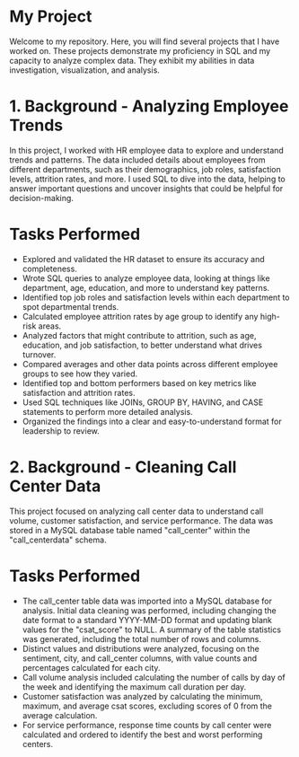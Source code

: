 # My Project
Welcome to my repository. Here, you will find several projects that I have worked on.
These projects demonstrate my proficiency in SQL and my capacity to analyze complex data. They exhibit my abilities in data investigation, visualization, and analysis. 

# 1. Background -  Analyzing Employee Trends
In this project, I worked with HR employee data to explore and understand trends and patterns. The data included details about employees from different departments, such as their demographics, job roles, satisfaction levels, attrition rates, and more.
I used SQL to dive into the data, helping to answer important questions and uncover insights that could be helpful for decision-making.
# Tasks Performed
 - Explored and validated the HR dataset to ensure its accuracy and completeness.
 - Wrote SQL queries to analyze employee data, looking at things like department, age, education, and more to understand key patterns.
 - Identified top job roles and satisfaction levels within each department to spot departmental trends.
 - Calculated employee attrition rates by age group to identify any high-risk areas.
 - Analyzed factors that might contribute to attrition, such as age, education, and job satisfaction, to better understand what drives turnover.
 - Compared averages and other data points across different employee groups to see how they varied.
 - Identified top and bottom performers based on key metrics like satisfaction and attrition rates.
 - Used SQL techniques like JOINs, GROUP BY, HAVING, and CASE statements to perform more detailed analysis.
 - Organized the findings into a clear and easy-to-understand format for leadership to review.


# 2. Background - Cleaning Call Center Data 
This project focused on analyzing call center data to understand call volume, customer satisfaction, and service performance. The data was stored in a MySQL database table named "call_center" within the "call_centerdata" schema.
# Tasks Performed
 - The call_center table data was imported into a MySQL database for analysis. Initial data cleaning was performed, including changing the date format to a standard YYYY-MM-DD format and updating blank values for the "csat_score" to NULL. A summary of the table statistics was generated, including the total number of rows and columns.
 - Distinct values and distributions were analyzed, focusing on the sentiment, city, and call_center columns, with value counts and percentages calculated for each city.
 - Call volume analysis included calculating the number of calls by day of the week and identifying the maximum call duration per day.
 - Customer satisfaction was analyzed by calculating the minimum, maximum, and average csat scores, excluding scores of 0 from the average calculation.
 - For service performance, response time counts by call center were calculated and ordered to identify the best and worst performing centers.
